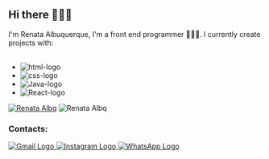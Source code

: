 ## Hi there 🙋🏻‍♀️

I'm Renata Albuquerque, I'm a front end programmer 👩🏻‍💻. I currently create projects with:
<br>
<br>
- <img src="https://img.shields.io/badge/HTML-239120?style=for-the-badge&logo=html5&logoColor=white" alt="html-logo" />
- <img src="https://img.shields.io/badge/CSS-239120?&style=for-the-badge&logo=css3&logoColor=white" alt="css-logo" />
- <img src="https://img.shields.io/badge/JavaScript-323330?style=for-the-badge&logo=javascript&logoColor=F7DF1E" alt="Java-logo" />
- <img src="https://img.shields.io/badge/react%20os-0088CC?style=for-the-badge&logo=reactos&logoColor=white" alt="React-logo" />


[![Renata Albq](https://github-readme-stats.vercel.app/api/top-langs/?username=RenataCodes)](https://github.com/anuraghazra/github-readme-stats)
![Renata Albq](https://github-readme-stats.vercel.app/api?username=anuraghazra&show_icons=true&theme=radical)

### Contacts: 

<p>
  <a href="mailto:renata.albeducar@gmail.com" target="_blank">
  <img src="https://img.shields.io/badge/Gmail-D14836?style=for-the-badge&logo=gmail&logoColor=white" alt="Gmail Logo" />
    <a href="https://www.instagram.com/reh__albuquerque" target="_blank">
  <img src="https://img.shields.io/badge/Instagram-E4405F?style=for-the-badge&logo=instagram&logoColor=white" alt="Instagram Logo" />
  <a href="https://wa.me/5511948455528" target="_blank">
  <img src="https://img.shields.io/badge/WhatsApp-25D366?style=for-the-badge&logo=whatsapp&logoColor=white" alt="WhatsApp Logo" />
</a>

      

</p>
